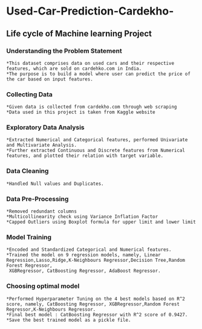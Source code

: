 # Used-Car-Prediction-Cardekho-

## Life cycle of Machine learning Project

### Understanding the Problem Statement
    *This dataset comprises data on used cars and their respective features, which are sold on cardehko.com in India.
    *The purpose is to build a model where user can predict the price of the car based on input features.
    
### Collecting Data
    *Given data is collected from cardekho.com through web scraping
    *Data used in this project is taken from Kaggle website
### Exploratory Data Analysis
    *Extracted Numerical and Categorical features, performed Univariate and Multivariate Analysis.
    *Further extracted Continuous and Discrete features from Numerical features, and plotted their relation with target variable.
### Data Cleaning
    *Handled Null values and Duplicates.
### Data Pre-Processing
    *Removed redundant columns
    *Multicollinearity check using Variance Inflation Factor
    *Capped Outliers using Boxplot formula for upper limit and lower limit
### Model Training
    *Encoded and Standardized Categorical and Numerical features.
    *Trained the model on 9 regression models, namely, Linear Regression,Lasso,Ridge,K-Neighbours Regressor,Decision Tree,Random Forest Regressor,
     XGBRegressor, CatBoosting Regressor, AdaBoost Regressor.
### Choosing optimal model
    *Performed Hyperparameter Tuning on the 4 best models based on R^2 score, namely, CatBoosting Regressor, XGBRegressor,Random Forest Regressor,K-Neighbours Regressor.
    *Final best model : CatBoosting Regressor with R^2 score of 0.9427.
    *Save the best trained model as a pickle file.
